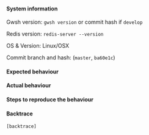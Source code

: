 #### System information

Gwsh version: `gwsh version` or commit hash if `develop`

Redis version: `redis-server --version`

OS & Version: Linux/OSX

Commit branch and hash: (`master`, `ba60e1c`)

#### Expected behaviour


#### Actual behaviour


#### Steps to reproduce the behaviour


#### Backtrace

````
[backtrace]
````
